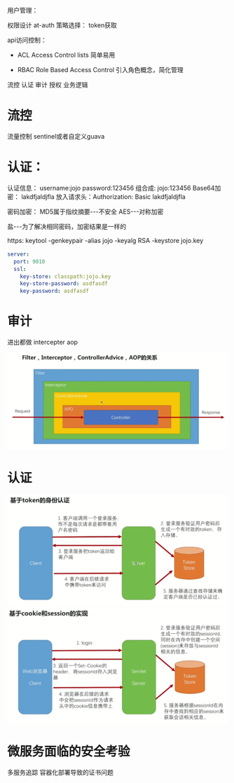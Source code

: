 用户管理：

权限设计
at-auth
策略选择：
    token获取


api访问控制：
- ACL Access Control lists
简单易用

- RBAC  Role Based Access Control
引入角色概念，简化管理

流控 认证 审计  授权  业务逻辑

# 流控
流量控制
sentinel或者自定义guava

# 认证：

认证信息：
username:jojo
password:123456
组合成:   jojo:123456
Base64加密： lakdfjaldjfla
放入请求头：Authorization: Basic lakdfjaldjfla


密码加密：
MD5属于指纹摘要---不安全
AES---对称加密

盐---为了解决相同密码，加密结果是一样的


https:
keytool -genkeypair -alias jojo -keyalg RSA -keystore jojo.key 

``` yaml
server:
  port: 9010
  ssl:
    key-store: classpath:jojo.key
    key-store-password: asdfasdf
    key-password: asdfasdf
```

# 审计

进出都做
intercepter
aop

![](medie/audit.PNG)

# 认证

![](medie/1.PNG)
![](medie/2.PNG)



# 微服务面临的安全考验

多服务追踪
容器化部署导致的证书问题






